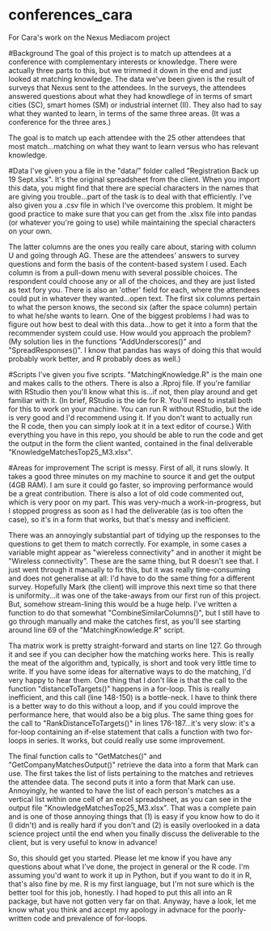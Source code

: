 # conferences_cara
For Cara's work on the Nexus Mediacom project

#Background
The goal of this project is to match up attendees at a conference with complementary interests or knowledge. There were actually three parts to this, but we trimmed it down in the end and just looked at matching knowledge. The data we've been given is the result of surveys that Nexus sent to the attendees. In the surveys, the attendees answered questions about what they had knowdlege of in terms of smart cities (SC), smart homes (SM) or industrial internet (II). They also had to say what they wanted to learn, in terms of the same three areas. (It was a conference for the three ares.)

The goal is to match up each attendee with the 25 other attendees that most match...matching on what they want to learn versus who has relevant knowledge.

#Data
I've given you a file in the "data/" folder called "Registration Back up 19 Sept.xlsx". It's the original spreadsheet from the client. When you import this data, you might find that there are special characters in the names that are giving you trouble...part of the task is to deal with that efficiently. I've also given you a .csv file in which I've overcome this problem. It might be good practice to make sure that you can get from the .xlsx file into pandas (or whatever you're going to use) while maintaining the special characters on your own. 

The latter columns are the ones you really care about, staring with column U and going through AG. These are the attendees' answers to survey questions and form the basis of the content-based system I used. Each column is from a pull-down menu with several possible choices. The respondent could choose any or all of the choices, and they are just listed as text fory you. There is also an 'other' field for each, where the attendees could put in whatever they wanted...open text. The first six columns pertain to what the person knows, the second six (after the space column) pertain to what he/she wants to learn. One of the biggest problems I had was to figure out how best to deal with this data...how to get it into a form that the recommender system could use. How would you approach the problem? (My solution lies in the functions "AddUnderscores()" and "SpreadResponses()". I know that pandas has ways of doing this that would probably work better, and R probably does as well.)

#Scripts
I've given you five scripts. "MatchingKnowledge.R" is the main one and makes calls to the others. There is also a .Rproj file. If you're familiar with RStudio then you'll know what this is...if not, then play around and get familiar with it. (In brief, RStudio is the ide for R. You'll need to install both for this to work on your machine. You can run R without RStudio, but the ide is very good and I'd recommend using it. If you don't want to actually run the R code, then you can simply look at it in a text editor of course.) With everything you have in this repo, you should be able to run the code and get the output in the form the client wanted, contained in the final deliverable "KnowledgeMatchesTop25_M3.xlsx". 

#Areas for improvement
The script is messy. First of all, it runs slowly. It takes a good three minutes on my machine to source it and get the output (4GB RAM). I am sure it could go faster, so improving performance would be a great contribution. There is also a lot of old code commented out, which is very poor on my part. This was very-much a work-in-progress, but I stopped progress as soon as I had the deliverable (as is too often the case), so it's in a form that works, but that's messy and inefficient.

There was an annoyingly substantial part of tidying up the responses to the questions to get them to match correctly. For example, in some cases a variable might appear as "wiereless connectivity" and in another it might be "Wireless connectivity". These are the same thing, but R doesn't see that. I just went through it manually to fix this, but it was really time-consuming and does not generalise at all: I'd have to do the same thing for a different survey. Hopefully Mark (the client) will improve this next time so that there is uniformity...it was one of the take-aways from our first run of this project. But, somehow stream-lining this would be a huge help. I've written a function to do that somewhat "CombineSimilarColumns()", but I still have to go through manually and make the catches first, as you'll see starting around line 69 of the "MatchingKnowledge.R" script.

Tha matrix work is pretty straight-forward and starts on line 127. Go through it and see if you can decipher how the matching works here. This is really the meat of the algorithm and, typically, is short and took very little time to write. If you have some ideas for alternative ways to do the matching, I'd very happy to hear them. One thing that I don't like is that the call to the function "distanceToTargets()" happens in a for-loop. This is really inefficient, and this call (line 148-150) is a bottle-neck. I have to think there is a better way to do this without a loop, and if you could improve the performance here, that would also be a big plus. The same thing goes for the call to "RankDistanceToTargets()" in lines 176-187...it's very slow: it's a for-loop containing an if-else statement that calls a function with two for-loops in series. It works, but could really use some improvement.

The final function calls to "GetMatches()" and "GetCompanyMatchesOutput()" retrieve the data into a form that Mark can use. The first takes the list of lists pertaining to the matches and retrieves the attendee data. The second puts it into a form that Mark can use. Annoyingly, he wanted to have the list of each person's matches as a vertical list within one cell of an excel spreadsheet, as you can see in the output file "KnowledgeMatchesTop25_M3.xlsx". That was a complete pain and is one of those annoying things that (1) is easy if you know how to do it (I didn't) and is really hard if you don't and (2) is easily overlooked in a data science project until the end when you finally discuss the deliverable to the client, but is very useful to know in advance!

So, this should get you started. Please let me know if you have any questions about what I've done, the project in general or the R code. I'm assuming you'd want to work it up in Python, but if you want to do it in R, that's also fine by me. R is my first language, but I'm not sure which is the better tool for this job, honestly. I had hoped to put this all into an R package, but have not gotten very far on that. Anyway, have a look, let me know what you think and accept my apology in advnace for the poorly-written code and prevalence of for-loops.



